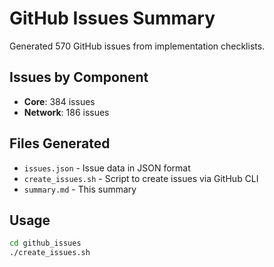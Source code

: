 # GitHub Issues Summary

Generated 570 GitHub issues from implementation checklists.

## Issues by Component
- **Core**: 384 issues
- **Network**: 186 issues

## Files Generated
- `issues.json` - Issue data in JSON format
- `create_issues.sh` - Script to create issues via GitHub CLI
- `summary.md` - This summary

## Usage
```bash
cd github_issues
./create_issues.sh
```
